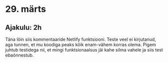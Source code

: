 # 29. märts
## Ajakulu: 2h
Täna lõin siis kommentaaride Netlify funktsiooni. Teste veel ei kirjutanud, aga tunnen, et mu koodiga peaks kõik enam-vähem korras olema. Pigem juhtub testidega nii, et mingi funktsionaalsus jäi kahe silma vahele ja siis test ebaõnnestub.